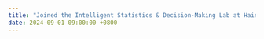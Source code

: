```yaml
---
title: "Joined the Intelligent Statistics & Decision-Making Lab at Hainan University to conduct research on wind power"
date: 2024-09-01 09:00:00 +0800
---
```

